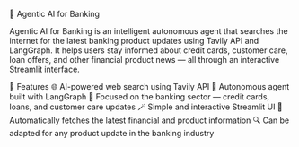 🧠 Agentic AI for Banking



Agentic AI for Banking is an intelligent autonomous agent that searches the internet for the latest banking product updates using Tavily API and LangGraph.
It helps users stay informed about credit cards, customer care, loan offers, and other financial product news — all through an interactive Streamlit interface.

🚀 Features
🌐 AI-powered web search using Tavily API
🧩 Autonomous agent built with LangGraph
🏦 Focused on the banking sector — credit cards, loans, and customer care updates
🪄 Simple and interactive Streamlit UI
📅 Automatically fetches the latest financial and product information
🔍 Can be adapted for any product update in the banking industry
